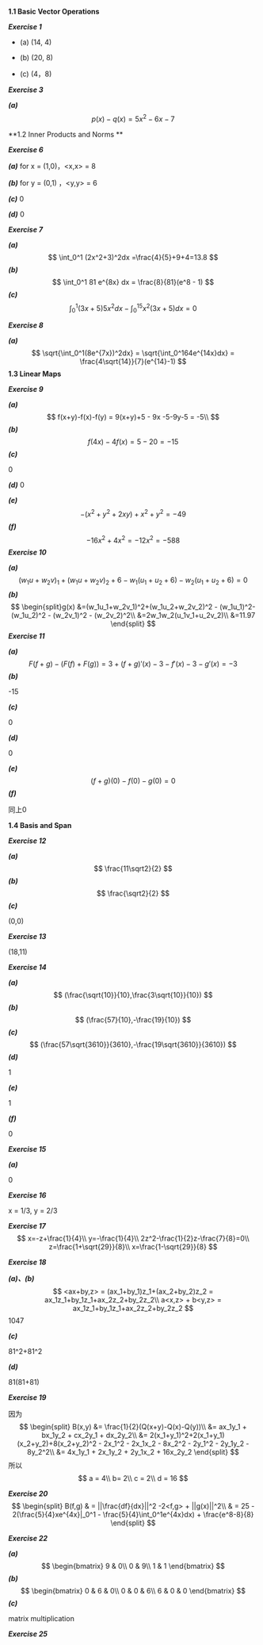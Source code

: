 **1.1 Basic Vector Operations**

***Exercise 1***

- (a)  (14, 4)

- (b)  (20, 8)
- (c)  (4，8)

***Exercise 3***

***(a)***
$$
p(x) - q(x) = 5x^2 - 6x - 7
$$

**1.2 Inner Products and Norms **

***Exercise 6***

***(a)*** for x = (1,0)，<x,x> = 8

***(b)*** for y = (0,1) ，<y,y> = 6

***(c)*** 0

***(d)*** 0



***Exercise 7***

***(a)***
$$
\int_0^1 (2x^2+3)^2dx =\frac{4}{5}+9+4=13.8
$$
***(b)***
$$
\int_0^1 81 e^{8x} dx = \frac{8}{81}(e^8 - 1)
$$
***(c)***
$$
\int_0^1(3x+5) 5x^2 dx-\int_0^15x^2(3x+5)dx = 0
$$

***Exercise 8***

***(a)***
$$
\sqrt{\int_0^1(8e^{7x})^2dx} = \sqrt{\int_0^164e^{14x}dx} = \frac{4\sqrt{14}}{7}(e^{14}-1)
$$
**1.3 Linear Maps**

***Exercise 9***

***(a)***
$$
f(x+y)-f(x)-f(y) = 9(x+y)+5 - 9x -5-9y-5 = -5\\
$$
***(b)***
$$
f(4x)-4f(x)=5-20=-15
$$
***(c)***

0

***(d)***
0

***(e)***
$$
-(x^2+y^2+2xy)+x^2+y^2=-49
$$
***(f)***
$$
-16x^2+4x^2 = -12x^2= -588
$$
***Exercise 10***

***(a)***
$$
(w_1u+w_2v)_1+(w_1u+w_2v)_2+6-w_1(u_1+u_2+6) -w_2(u_1+u_2+6)= 0
$$
***(b)***
$$
\begin{split}g(x) 
&=(w_1u_1+w_2v_1)^2+(w_1u_2+w_2v_2)^2 - (w_1u_1)^2-(w_1u_2)^2 - (w_2v_1)^2 - (w_2v_2)^2\\
&=2w_1w_2(u_1v_1+u_2v_2)\\
&=11.97
\end{split}
$$
***Exercise 11***

***(a)***
$$
F(f+g)-(F(f)+F(g)) = 3+(f+g)'(x)-3-f'(x)-3-g'(x)=-3
$$
***(b)***

-15

***(c)***

0

***(d)***

0

***(e)***
$$
(f+g)(0) - f(0) - g(0) = 0
$$
***(f)***

同上0

**1.4 Basis and Span**

***Exercise 12***

***(a)***
$$
\frac{11\sqrt2}{2}
$$
***(b)***
$$
\frac{\sqrt2}{2}
$$
***(c)***

(0,0)



***Exercise 13***

(18,11)



***Exercise 14***

***(a)***
$$
(\frac{\sqrt{10}}{10},\frac{3\sqrt{10}}{10})
$$
***(b)***
$$
(\frac{57}{10},-\frac{19}{10})
$$
***(c)***
$$
(\frac{57\sqrt{3610}}{3610},-\frac{19\sqrt{3610}}{3610})
$$
***(d)***

1

***(e)***

1

***(f)***

0



***Exercise 15***

***(a)*** 

0



***Exercise 16***

x = 1/3, y = 2/3



***Exercise 17***
$$
x=-z+\frac{1}{4}\\ 
 y=-\frac{1}{4}\\ 
 2z^2-\frac{1}{2}z-\frac{7}{8}=0\\ 
 z=\frac{1+\sqrt{29}}{8}\\ 
 x=\frac{1-\sqrt{29}}{8}
$$


***Exercise 18***

***(a)、(b)*** 
$$
<ax+by,z> = (ax_1+by_1)z_1+(ax_2+by_2)z_2 = ax_1z_1+by_1z_1+ax_2z_2+by_2z_2\\
a<x,z> + b<y,z> = ax_1z_1+by_1z_1+ax_2z_2+by_2z_2
$$
1047

***(c)***

81^2+81^2

***(d)***

81(81+81)



***Exercise 19***

因为
$$
\begin{split}
B(x,y) 
&= \frac{1}{2}(Q(x+y)-Q(x)-Q(y))\\
&= ax_1y_1 + bx_1y_2 + cx_2y_1 + dx_2y_2\\
&= 2(x_1+y_1)^2+2(x_1+y_1)(x_2+y_2)+8(x_2+y_2)^2 - 2x_1^2 - 2x_1x_2 - 8x_2^2 - 2y_1^2 - 2y_1y_2 - 8y_2^2\\
&= 4x_1y_1 + 2x_1y_2 + 2y_1x_2 + 16x_2y_2
\end{split}
$$
所以
$$
a = 4\\
b= 2\\
c = 2\\
d = 16
$$


***Exercise 20***
$$
\begin{split}
B(f,g)
& = ||\frac{df}{dx}||^2 -2<f,g> + ||g(x)||^2\\
& = 25 - 2(\frac{5}{4}xe^{4x}|_0^1 - \frac{5}{4}\int_0^1e^{4x}dx) + \frac{e^8-8}{8}
\end{split}
$$



***Exercise 22***

***(a)***
$$
\begin{bmatrix}
9 & 0\\
0 & 9\\
1 & 1
\end{bmatrix}
$$
***(b)***
$$
\begin{bmatrix}
0 & 6 & 0\\
0 & 0 & 6\\
6 & 0 & 0
\end{bmatrix}
$$
***(c)***

matrix multiplication



***Exercise 25***



